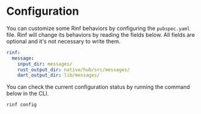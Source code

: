 # Configuration

You can customize some Rinf behaviors by configuring the `pubspec.yaml` file. Rinf will change its behaviors by reading the fields below. All fields are optional and it's not necessary to write them.

```yaml title="pubspec.yaml"
rinf:
  message:
    input_dir: messages/
    rust_output_dir: native/hub/src/messages/
    dart_output_dir: lib/messages/
```

You can check the current configuration status by running the command below in the CLI.

```bash title="CLI"
rinf config
```
